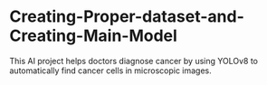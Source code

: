 # Creating-Proper-dataset-and-Creating-Main-Model
This AI project helps doctors diagnose cancer by using YOLOv8 to automatically find cancer cells in microscopic images.
